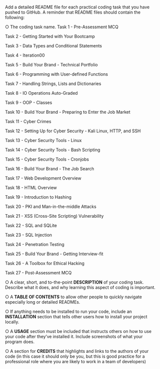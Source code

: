 Add a detailed README file for each practical coding task that you have pushed to GitHub. A reminder that README files should contain the following:

○ The coding task name.
Task 1 - Pre-Assessment MCQ

Task 2 - Getting Started with Your Bootcamp

Task 3 - Data Types and Conditional Statements

Task 4 - Iteration00

Task 5 - Build Your Brand - Technical Portfolio

Task 6 - Programming with User-defined Functions

Task 7 - Handling Strings, Lists and Dictionaries

Task 8 - IO Operations	Auto-Graded

Task 9 - OOP - Classes

Task 10 - Build Your Brand - Preparing to Enter the Job Market

Task 11 - Cyber Crimes

Task 12 - Setting Up for Cyber Security - Kali Linux, HTTP, and SSH

Task 13 - Cyber Security Tools - Linux

Task 14 - Cyber Security Tools - Bash Scripting

Task 15 - Cyber Security Tools - Cronjobs

Task 16 - Build Your Brand - The Job Search

Task 17 - Web Development Overview

Task 18 - HTML Overview

Task 19 - Introduction to Hashing

Task 20 - PKI and Man-in-the-middle Attacks

Task 21 - XSS (Cross-Site Scripting) Vulnerability

Task 22 - SQL and SQLite

Task 23 - SQL Injection

Task 24 - Penetration Testing

Task 25 - Build Your Brand - Getting Interview-fit

Task 26 - A Toolbox for Ethical Hacking

Task 27 - Post-Assessment MCQ


○ A clear, short, and to-the-point **DESCRIPTION** of your coding task. Describe what it does, and why learning this aspect of coding is important.

○ A **TABLE OF CONTENTS** to allow other people to quickly navigate especially long or detailed READMEs.

○ If anything needs to be installed to run your code, include an **INSTALLATION** section that tells other users how to install your project locally.

○ A **USAGE** section must be included that instructs others on how to use your code after they’ve installed it. Include screenshots of what your program does.

○ A section for **CREDITS** that highlights and links to the authors of your code (in this case it should only be you, but this is good practice for a professional role where you are likely to work in a team of developers)

